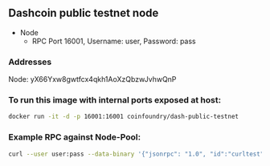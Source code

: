 ## Dashcoin public testnet node

- Node
  - RPC Port 16001, Username: user, Password: pass

### Addresses

Node: yX66Yxw8gwtfcx4qkh1AoXzQbzwJvhwQnP

### To run this image with internal ports exposed at host:

```bash
docker run -it -d -p 16001:16001 coinfoundry/dash-public-testnet
```

### Example RPC against Node-Pool:

```bash
curl --user user:pass --data-binary '{"jsonrpc": "1.0", "id":"curltest", "method": "getinfo", "params": [] }' -H 'content-type: application/json;' http://127.0.0.1:16001/
```
